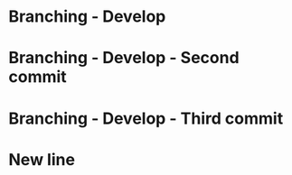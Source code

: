 # Branching - Develop
# Branching - Develop - Second commit
# Branching - Develop - Third commit
# New line 
